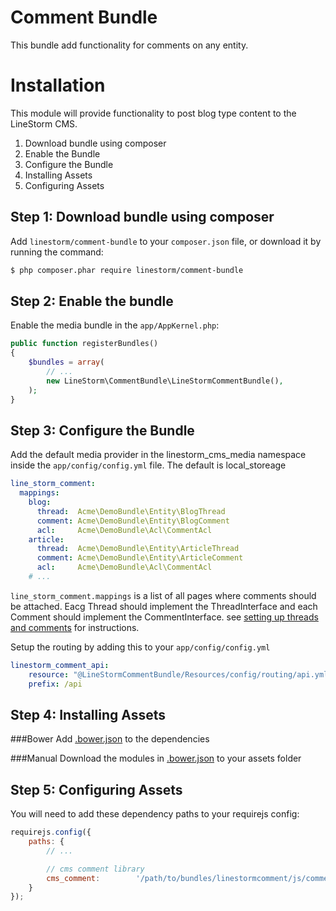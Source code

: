 Comment Bundle
==============

This bundle add functionality for comments on any entity.

Installation
============
This module will provide functionality to post blog type content to the LineStorm CMS.

1. Download bundle using composer
2. Enable the Bundle
3. Configure the Bundle
4. Installing Assets
5. Configuring Assets

Step 1: Download bundle using composer
--------------------------------------

Add `linestorm/comment-bundle` to your `composer.json` file, or download it by running the command:

```bash
$ php composer.phar require linestorm/comment-bundle
```

Step 2: Enable the bundle
-------------------------

Enable the media bundle in the `app/AppKernel.php`:

```php
public function registerBundles()
{
    $bundles = array(
        // ...
        new LineStorm\CommentBundle\LineStormCommentBundle(),
    );
}
```

Step 3: Configure the Bundle
----------------------------

Add the default media provider in the linestorm_cms_media namespace inside the `app/config/config.yml` file. The default
is local_storeage

```yml
line_storm_comment:
  mappings:
    blog:
      thread:  Acme\DemoBundle\Entity\BlogThread
      comment: Acme\DemoBundle\Entity\BlogComment
      acl:     Acme\DemoBundle\Acl\CommentAcl
    article:
      thread:  Acme\DemoBundle\Entity\ArticleThread
      comment: Acme\DemoBundle\Entity\ArticleComment
      acl:     Acme\DemoBundle\Acl\CommentAcl
    # ...
```

`line_storm_comment.mappings` is a list of all pages where comments should be attached. Eacg Thread should implement the
ThreadInterface and each Comment should implement the CommentInterface. see [setting up threads and comments](docs/1_setup.md)
for instructions.

Setup the routing by adding this to your `app/config/config.yml`
```yml
linestorm_comment_api:
    resource: "@LineStormCommentBundle/Resources/config/routing/api.yml"
    prefix: /api
```

Step 4: Installing Assets
-------------------------

###Bower
Add [.bower.json](.bower.json) to the dependencies

###Manual
Download the modules in [.bower.json](.bower.json) to your assets folder


Step 5: Configuring Assets
-------------------------

You will need to add these dependency paths to your requirejs config:

```js
requirejs.config({
    paths: {
        // ...

        // cms comment library
        cms_comment:        '/path/to/bundles/linestormcomment/js/comment',
    }
});
```
